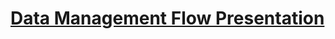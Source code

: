 # [  Data Management Flow Presentation  ](https://beauty-ratio-dating-brhueip.gamma.site/)

![]()

![]()

![]()

![]()

![]()

![]()

![]()

![]()

![]()

![]()





